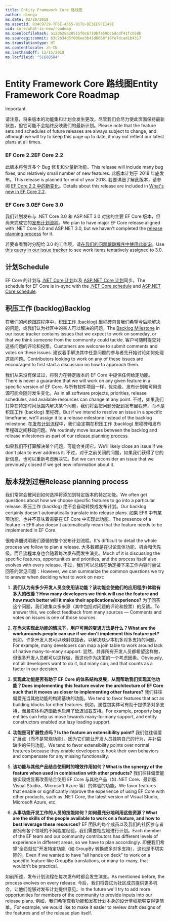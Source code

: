 ```yaml
---
title: Entity Framework Core 路线图
author: divega
ms.date: 02/20/2018
ms.assetid: 834C9729-7F6E-4355-917D-DE3EE9FE149E
uid: core/what-is-new/roadmap
ms.openlocfilehash: a12d628a28515f0c6710bfa59bc6dcdf41fcb58b
ms.sourcegitcommit: b3c2b34d5f006ee3b41d6668f16fe7dcad1b4317
ms.translationtype: HT
ms.contentlocale: zh-CN
ms.lasthandoff: 11/15/2018
ms.locfileid: "51688584"
---
```

# <a name="entity-framework-core-roadmap"></a><span data-ttu-id="c2efd-102">Entity Framework Core 路线图</span><span class="sxs-lookup"><span data-stu-id="c2efd-102">Entity Framework Core Roadmap</span></span>

> [!IMPORTANT]
> <span data-ttu-id="c2efd-103">请注意，将来版本的功能集和计划会发生更改，尽管我们会尽力使此页面保持最新状态，但它可能不会始终反映我们的最新计划。</span><span class="sxs-lookup"><span data-stu-id="c2efd-103">Please note that the feature sets and schedules of future releases are always subject to change, and although we will try to keep this page up to date, it may not reflect our latest plans at all times.</span></span>

### <a name="ef-core-22"></a><span data-ttu-id="c2efd-104">EF Core 2.2</span><span class="sxs-lookup"><span data-stu-id="c2efd-104">EF Core 2.2</span></span>

<span data-ttu-id="c2efd-105">此版本将包含多个 Bug 修复和少量新功能。</span><span class="sxs-lookup"><span data-stu-id="c2efd-105">This release will include many bug fixes, and relatively small number of new features.</span></span> <span data-ttu-id="c2efd-106">此版本计划于 2018 年底发布。</span><span class="sxs-lookup"><span data-stu-id="c2efd-106">This release is planned for end of year 2018.</span></span> <span data-ttu-id="c2efd-107">若要详细了解此版本，请参阅 [EF Core 2.2 中的新变化](xref:core/what-is-new/ef-core-2.2)。</span><span class="sxs-lookup"><span data-stu-id="c2efd-107">Details about this release are included in [What's new in EF Core 2.2](xref:core/what-is-new/ef-core-2.2).</span></span> 

### <a name="ef-core-30"></a><span data-ttu-id="c2efd-108">EF Core 3.0</span><span class="sxs-lookup"><span data-stu-id="c2efd-108">EF Core 3.0</span></span>

<span data-ttu-id="c2efd-109">我们计划发布与 .NET Core 3.0 和 ASP.NET 3.0 对接的主要 EF Core 版本，但尚未完成它的[发布计划流程](#release-planning-process)。</span><span class="sxs-lookup"><span data-stu-id="c2efd-109">We plan to have major EF Core release aligned with .NET Core 3.0 and ASP.NET 3.0, but we haven't completed the [release planning process](#release-planning-process) for it.</span></span>

<span data-ttu-id="c2efd-110">若要查看暂时分配给 3.0 的工作项，请[在我们的问题跟踪程序中使用此查询](https://github.com/aspnet/EntityFrameworkCore/issues?q=is%3Aopen+is%3Aissue+milestone%3A3.0.0+sort%3Areactions-%2B1-desc)。</span><span class="sxs-lookup"><span data-stu-id="c2efd-110">Use [this query in our issue tracker](https://github.com/aspnet/EntityFrameworkCore/issues?q=is%3Aopen+is%3Aissue+milestone%3A3.0.0+sort%3Areactions-%2B1-desc) to see work items tentatively assigned to 3.0.</span></span>

## <a name="schedule"></a><span data-ttu-id="c2efd-111">计划</span><span class="sxs-lookup"><span data-stu-id="c2efd-111">Schedule</span></span>

<span data-ttu-id="c2efd-112">EF Core 的计划与 [.NET Core 计划](https://github.com/dotnet/core/blob/master/roadmap.md)以及 [ASP.NET Core 计划](https://github.com/aspnet/Home/wiki/Roadmap)同步。</span><span class="sxs-lookup"><span data-stu-id="c2efd-112">The schedule for EF Core is in-sync with the [.NET Core schedule](https://github.com/dotnet/core/blob/master/roadmap.md) and [ASP.NET Core schedule](https://github.com/aspnet/Home/wiki/Roadmap).</span></span>

## <a name="backlog"></a><span data-ttu-id="c2efd-113">积压工作 (backlog)</span><span class="sxs-lookup"><span data-stu-id="c2efd-113">Backlog</span></span>

<span data-ttu-id="c2efd-114">在我们的问题跟踪程序中，[积压工作 (backlog) 里程碑](https://github.com/aspnet/EntityFrameworkCore/issues?q=is%3Aopen+is%3Aissue+milestone%3ABacklog+sort%3Areactions-%2B1-desc)包含我们希望今后能解决的问题，或我们认为社区中的某人可以解决的问题。</span><span class="sxs-lookup"><span data-stu-id="c2efd-114">The [Backlog Milestone](https://github.com/aspnet/EntityFrameworkCore/issues?q=is%3Aopen+is%3Aissue+milestone%3ABacklog+sort%3Areactions-%2B1-desc) in our issue tracker contains issues that we expect to work on someday, or that we think someone from the community could tackle.</span></span>
<span data-ttu-id="c2efd-115">客户可随时提交对这些问题的评论和投票。</span><span class="sxs-lookup"><span data-stu-id="c2efd-115">Customers are welcome to submit comments and votes on these issues.</span></span>
<span data-ttu-id="c2efd-116">建议着手解决其中任意问题的参与者先开始讨论如何处理这些问题。</span><span class="sxs-lookup"><span data-stu-id="c2efd-116">Contributors looking to work on any of these issues are encouraged to first start a discussion on how to approach them.</span></span>

<span data-ttu-id="c2efd-117">我们从来没有保证过，将努力在特定版本的 EF Core 中提供任何给定功能。</span><span class="sxs-lookup"><span data-stu-id="c2efd-117">There is never a guarantee that we will work on any given feature in a specific version of EF Core.</span></span>
<span data-ttu-id="c2efd-118">与所有软件项目一样，优先级、发布计划和可用资源可能会随时发生变化。</span><span class="sxs-lookup"><span data-stu-id="c2efd-118">As in all software projects, priorities, release schedules, and available resources can change at any point.</span></span>
<span data-ttu-id="c2efd-119">不过，如果我们打算在特定时间范围内解决某个问题，我们将会把问题分配到发布里程碑，而不是积压工作 (backlog) 里程碑。</span><span class="sxs-lookup"><span data-stu-id="c2efd-119">But if we intend to resolve an issue in a specific timeframe, we'll assign it to a release milestone instead of the backlog milestone.</span></span>
<span data-ttu-id="c2efd-120">在[发布计划流程](#release-planning-process)中，我们会定期在积压工作 (backlog) 里程碑和发布里程碑之间移动问题。</span><span class="sxs-lookup"><span data-stu-id="c2efd-120">We routinely move issues between the backlog and release milestones as part of our [release planning process](#release-planning-process).</span></span>

<span data-ttu-id="c2efd-121">如果我们不打算解决某个问题，可能会关闭它。</span><span class="sxs-lookup"><span data-stu-id="c2efd-121">We'll likely close an issue if we don't plan to ever address it.</span></span>
<span data-ttu-id="c2efd-122">不过，对于之前关闭的问题，如果我们获得了它的新信息，也可以重新考虑解决它。</span><span class="sxs-lookup"><span data-stu-id="c2efd-122">But we can reconsider an issue that we previously closed if we get new information about it.</span></span>

## <a name="release-planning-process"></a><span data-ttu-id="c2efd-123">版本规划过程</span><span class="sxs-lookup"><span data-stu-id="c2efd-123">Release planning process</span></span>

<span data-ttu-id="c2efd-124">我们常常会被问到如何选择将添加到特定版本的特定功能。</span><span class="sxs-lookup"><span data-stu-id="c2efd-124">We often get questions about how we choose specific features to go into a particular release.</span></span>
<span data-ttu-id="c2efd-125">积压工作 (backlog) 绝不会自动转换成发布计划。</span><span class="sxs-lookup"><span data-stu-id="c2efd-125">Our backlog certainly doesn't automatically translate into release plans.</span></span>
<span data-ttu-id="c2efd-126">如果 EF6 中有某项功能，也并不意味着需要在 EF Core 中实现此功能。</span><span class="sxs-lookup"><span data-stu-id="c2efd-126">The presence of a feature in EF6 also doesn't automatically mean that the feature needs to be implemented in EF Core.</span></span>

<span data-ttu-id="c2efd-127">很难详细说明我们遵循的整个发布计划流程。</span><span class="sxs-lookup"><span data-stu-id="c2efd-127">It's difficult to detail the whole process we follow to plan a release.</span></span>
<span data-ttu-id="c2efd-128">大多数都是在讨论具体功能、机会和优先级，而且流程本身也会随着每次发布而发生演变。</span><span class="sxs-lookup"><span data-stu-id="c2efd-128">Much of it is discussing the specific features, opportunities and priorities, and the process itself also evolves with every release.</span></span>
<span data-ttu-id="c2efd-129">不过，我们可以总结在确定接下来工作内容时尝试回答的常见问题：</span><span class="sxs-lookup"><span data-stu-id="c2efd-129">However, we can summarize the common questions we try to answer when deciding what to work on next:</span></span>

1. <span data-ttu-id="c2efd-130">**我们认为有多少开发人员会使用该功能？该功能会使他们的应用程序/体验有多大的改善？**</span><span class="sxs-lookup"><span data-stu-id="c2efd-130">**How many developers we think will use the feature and how much better will it make their applications/experience?**</span></span> <span data-ttu-id="c2efd-131">为了回答这个问题，我们收集众多来源（其中包括对问题的评论和投票）的反馈。</span><span class="sxs-lookup"><span data-stu-id="c2efd-131">To answer this, we collect feedback from many sources — Comments and votes on issues is one of those sources.</span></span>

2. <span data-ttu-id="c2efd-132">**在尚未实现此功能的情况下，用户可用的变通方法是什么？**</span><span class="sxs-lookup"><span data-stu-id="c2efd-132">**What are the workarounds people can use if we don't implement this feature yet?**</span></span> <span data-ttu-id="c2efd-133">例如，许多开发人员可以映射联接表，以解决缺少本机多对多支持的问题。</span><span class="sxs-lookup"><span data-stu-id="c2efd-133">For example, many developers can map a join table to work around lack of native many-to-many support.</span></span> <span data-ttu-id="c2efd-134">显然，并非所有开发人员都希望这样做，但很多开发人员都可以这样做，而这也作为决策的一个考虑因素。</span><span class="sxs-lookup"><span data-stu-id="c2efd-134">Obviously, not all developers want to do it, but many can, and that counts as a factor in our decision.</span></span>

3. <span data-ttu-id="c2efd-135">**实现此功能是否有助于 EF Core 的体系结构发展，从而帮助我们实现其他功能？**</span><span class="sxs-lookup"><span data-stu-id="c2efd-135">**Does implementing this feature evolve the architecture of EF Core such that it moves us closer to implementing other features?**</span></span> <span data-ttu-id="c2efd-136">我们往往偏爱充当其他功能的构建基块的功能。</span><span class="sxs-lookup"><span data-stu-id="c2efd-136">We tend to favor features that act as building blocks for other features.</span></span> <span data-ttu-id="c2efd-137">例如，属性包实体可有助于提供多对多支持，而且实体构造函数也启用了延迟加载支持。</span><span class="sxs-lookup"><span data-stu-id="c2efd-137">For example, property bag entities can help us move towards many-to-many support, and entity constructors enabled our lazy loading support.</span></span> 

4. <span data-ttu-id="c2efd-138">**功能是可扩展性点吗？**</span><span class="sxs-lookup"><span data-stu-id="c2efd-138">**Is the feature an extensibility point?**</span></span> <span data-ttu-id="c2efd-139">我们往往偏爱扩展点（而不是常规功能），因为它们能让开发人员挂钩自己的行为，并补偿缺少的任何功能。</span><span class="sxs-lookup"><span data-stu-id="c2efd-139">We tend to favor extensibility points over normal features because they enable developers to hook their own behaviors and compensate for any missing functionality.</span></span> 

5. <span data-ttu-id="c2efd-140">**该功能与其他产品结合使用时的增效作用如何？**</span><span class="sxs-lookup"><span data-stu-id="c2efd-140">**What is the synergy of the feature when used in combination with other products?**</span></span> <span data-ttu-id="c2efd-141">我们往往偏爱能够实现或显著改善结合使用 EF Core 与其他产品（如 .NET Core、最新版 Visual Studio、Microsoft Azure 等）的体验的功能。</span><span class="sxs-lookup"><span data-stu-id="c2efd-141">We favor features that enable or significantly improve the experience of using EF Core with other products, such as .NET Core, the latest version of Visual Studio, Microsoft Azure, etc.</span></span>

6. <span data-ttu-id="c2efd-142">**从事功能开发工作的人员的技能如何？如何最充分地利用这些资源？**</span><span class="sxs-lookup"><span data-stu-id="c2efd-142">**What are the skills of the people available to work on a feature, and how to best leverage these resources?**</span></span> <span data-ttu-id="c2efd-143">EF 团队的每个成员以及我们的社区参与者都拥有各个领域的不同程度经验，我们需要相应地进行计划。</span><span class="sxs-lookup"><span data-stu-id="c2efd-143">Each member of the EF team and our community contributors has different levels of experience in different areas, so we have to plan accordingly.</span></span> <span data-ttu-id="c2efd-144">即便我们希望“全员就位”开发特定功能（如 GroupBy 转换或多对多支持），这也是不切实际的。</span><span class="sxs-lookup"><span data-stu-id="c2efd-144">Even if we wanted to have "all hands on deck" to work on a specific feature like GroupBy translations, or many-to-many, that wouldn't be practical.</span></span>

<span data-ttu-id="c2efd-145">如前所述，发布计划流程在每次发布时都会发生演变。</span><span class="sxs-lookup"><span data-stu-id="c2efd-145">As mentioned before, the process evolves on every release.</span></span>
<span data-ttu-id="c2efd-146">今后，我们将尝试为社区成员提供更多机会，让他们能够对发布计划提供意见。</span><span class="sxs-lookup"><span data-stu-id="c2efd-146">In the future we'll try to add more opportunities for members of the community to provide inputs into our release plans.</span></span>
<span data-ttu-id="c2efd-147">例如，我们希望查看功能和发布计划本身的设计草稿能够变得更简单。</span><span class="sxs-lookup"><span data-stu-id="c2efd-147">For example, we would like to make it easier to review draft designs of the features and of the release plan itself.</span></span>